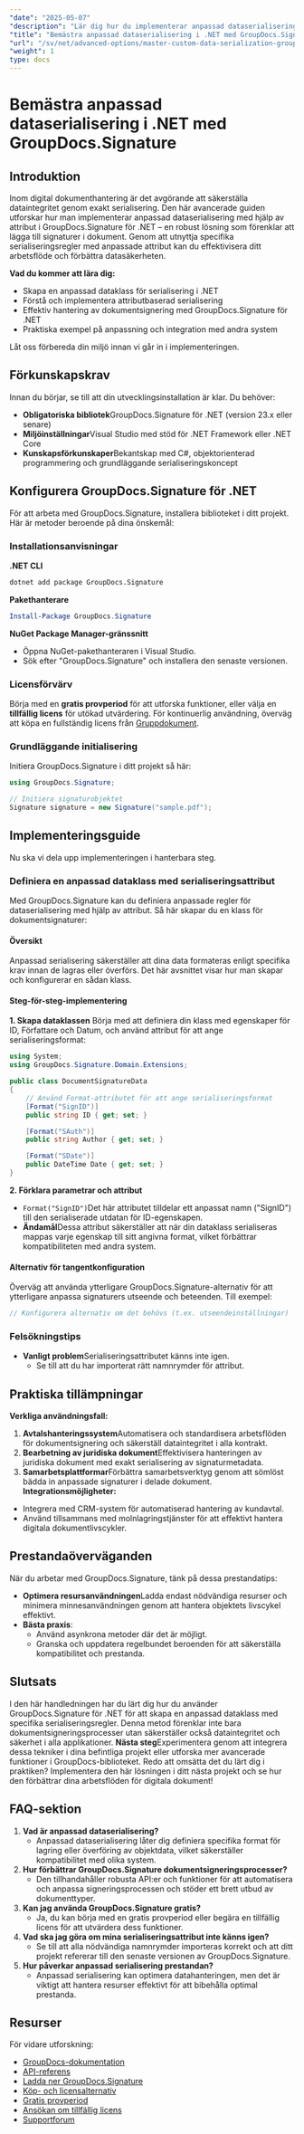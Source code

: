 ```yaml
---
"date": "2025-05-07"
"description": "Lär dig hur du implementerar anpassad dataserialisering med GroupDocs.Signature för .NET. Effektivisera arbetsflöden för dokumentsignering och förbättra datasäkerheten."
"title": "Bemästra anpassad dataserialisering i .NET med GroupDocs.Signature™ Avancerad guide"
"url": "/sv/net/advanced-options/master-custom-data-serialization-groupdocs-signature-dotnet/"
"weight": 1
type: docs
---
```

# Bemästra anpassad dataserialisering i .NET med GroupDocs.Signature
## Introduktion
Inom digital dokumenthantering är det avgörande att säkerställa dataintegritet genom exakt serialisering. Den här avancerade guiden utforskar hur man implementerar anpassad dataserialisering med hjälp av attribut i GroupDocs.Signature för .NET – en robust lösning som förenklar att lägga till signaturer i dokument. Genom att utnyttja specifika serialiseringsregler med anpassade attribut kan du effektivisera ditt arbetsflöde och förbättra datasäkerheten.

**Vad du kommer att lära dig:**
- Skapa en anpassad dataklass för serialisering i .NET
- Förstå och implementera attributbaserad serialisering
- Effektiv hantering av dokumentsignering med GroupDocs.Signature för .NET
- Praktiska exempel på anpassning och integration med andra system

Låt oss förbereda din miljö innan vi går in i implementeringen.
## Förkunskapskrav
Innan du börjar, se till att din utvecklingsinstallation är klar. Du behöver:

- **Obligatoriska bibliotek**GroupDocs.Signature för .NET (version 23.x eller senare)
- **Miljöinställningar**Visual Studio med stöd för .NET Framework eller .NET Core
- **Kunskapsförkunskaper**Bekantskap med C#, objektorienterad programmering och grundläggande serialiseringskoncept
## Konfigurera GroupDocs.Signature för .NET
För att arbeta med GroupDocs.Signature, installera biblioteket i ditt projekt. Här är metoder beroende på dina önskemål:
### Installationsanvisningar
**.NET CLI**
```bash
dotnet add package GroupDocs.Signature
```
**Pakethanterare**
```powershell
Install-Package GroupDocs.Signature
```
**NuGet Package Manager-gränssnitt**
- Öppna NuGet-pakethanteraren i Visual Studio.
- Sök efter "GroupDocs.Signature" och installera den senaste versionen.
### Licensförvärv
Börja med en **gratis provperiod** för att utforska funktioner, eller välja en **tillfällig licens** för utökad utvärdering. För kontinuerlig användning, överväg att köpa en fullständig licens från [Gruppdokument](https://purchase.groupdocs.com/buy).
### Grundläggande initialisering
Initiera GroupDocs.Signature i ditt projekt så här:
```csharp
using GroupDocs.Signature;

// Initiera signaturobjektet
Signature signature = new Signature("sample.pdf");
```
## Implementeringsguide
Nu ska vi dela upp implementeringen i hanterbara steg.
### Definiera en anpassad dataklass med serialiseringsattribut
Med GroupDocs.Signature kan du definiera anpassade regler för dataserialisering med hjälp av attribut. Så här skapar du en klass för dokumentsignaturer:
#### Översikt
Anpassad serialisering säkerställer att dina data formateras enligt specifika krav innan de lagras eller överförs. Det här avsnittet visar hur man skapar och konfigurerar en sådan klass.
#### Steg-för-steg-implementering
**1. Skapa dataklassen**
Börja med att definiera din klass med egenskaper för ID, Författare och Datum, och använd attribut för att ange serialiseringsformat:
```csharp
using System;
using GroupDocs.Signature.Domain.Extensions;

public class DocumentSignatureData
{
    // Använd Format-attributet för att ange serialiseringsformat
    [Format("SignID")]
    public string ID { get; set; }

    [Format("SAuth")]
    public string Author { get; set; }

    [Format("SDate")]
    public DateTime Date { get; set; }
}
```
**2. Förklara parametrar och attribut**
- `Format("SignID")`Det här attributet tilldelar ett anpassat namn ("SignID") till den serialiserade utdatan för ID-egenskapen.
- **Ändamål**Dessa attribut säkerställer att när din dataklass serialiseras mappas varje egenskap till sitt angivna format, vilket förbättrar kompatibiliteten med andra system.
#### Alternativ för tangentkonfiguration
Överväg att använda ytterligare GroupDocs.Signature-alternativ för att ytterligare anpassa signaturers utseende och beteenden. Till exempel:
```csharp
// Konfigurera alternativ om det behövs (t.ex. utseendeinställningar)
```
### Felsökningstips
- **Vanligt problem**Serialiseringsattributet känns inte igen.
  - Se till att du har importerat rätt namnrymder för attribut.
## Praktiska tillämpningar
**Verkliga användningsfall:**
1. **Avtalshanteringssystem**Automatisera och standardisera arbetsflöden för dokumentsignering och säkerställ dataintegritet i alla kontrakt.
2. **Bearbetning av juridiska dokument**Effektivisera hanteringen av juridiska dokument med exakt serialisering av signaturmetadata.
3. **Samarbetsplattformar**Förbättra samarbetsverktyg genom att sömlöst bädda in anpassade signaturer i delade dokument.
**Integrationsmöjligheter:**
- Integrera med CRM-system för automatiserad hantering av kundavtal.
- Använd tillsammans med molnlagringstjänster för att effektivt hantera digitala dokumentlivscykler.
## Prestandaöverväganden
När du arbetar med GroupDocs.Signature, tänk på dessa prestandatips:
- **Optimera resursanvändningen**Ladda endast nödvändiga resurser och minimera minnesanvändningen genom att hantera objektets livscykel effektivt.
- **Bästa praxis**:
  - Använd asynkrona metoder där det är möjligt.
  - Granska och uppdatera regelbundet beroenden för att säkerställa kompatibilitet och prestanda.
## Slutsats
I den här handledningen har du lärt dig hur du använder GroupDocs.Signature för .NET för att skapa en anpassad dataklass med specifika serialiseringsregler. Denna metod förenklar inte bara dokumentsigneringsprocesser utan säkerställer också dataintegritet och säkerhet i alla applikationer.
**Nästa steg**Experimentera genom att integrera dessa tekniker i dina befintliga projekt eller utforska mer avancerade funktioner i GroupDocs-biblioteket.
Redo att omsätta det du lärt dig i praktiken? Implementera den här lösningen i ditt nästa projekt och se hur den förbättrar dina arbetsflöden för digitala dokument!
## FAQ-sektion
1. **Vad är anpassad dataserialisering?**
   - Anpassad dataserialisering låter dig definiera specifika format för lagring eller överföring av objektdata, vilket säkerställer kompatibilitet med olika system.
2. **Hur förbättrar GroupDocs.Signature dokumentsigneringsprocesser?**
   - Den tillhandahåller robusta API:er och funktioner för att automatisera och anpassa signeringsprocessen och stöder ett brett utbud av dokumenttyper.
3. **Kan jag använda GroupDocs.Signature gratis?**
   - Ja, du kan börja med en gratis provperiod eller begära en tillfällig licens för att utvärdera dess funktioner.
4. **Vad ska jag göra om mina serialiseringsattribut inte känns igen?**
   - Se till att alla nödvändiga namnrymder importeras korrekt och att ditt projekt refererar till den senaste versionen av GroupDocs.Signature.
5. **Hur påverkar anpassad serialisering prestandan?**
   - Anpassad serialisering kan optimera datahanteringen, men det är viktigt att hantera resurser effektivt för att bibehålla optimal prestanda.
## Resurser
För vidare utforskning:
- [GroupDocs-dokumentation](https://docs.groupdocs.com/signature/net/)
- [API-referens](https://reference.groupdocs.com/signature/net/)
- [Ladda ner GroupDocs.Signature](https://releases.groupdocs.com/signature/net/)
- [Köp- och licensalternativ](https://purchase.groupdocs.com/buy)
- [Gratis provperiod](https://releases.groupdocs.com/signature/net/)
- [Ansökan om tillfällig licens](https://purchase.groupdocs.com/temporary-license/)
- [Supportforum](https://forum.groupdocs.com/c/signature/)